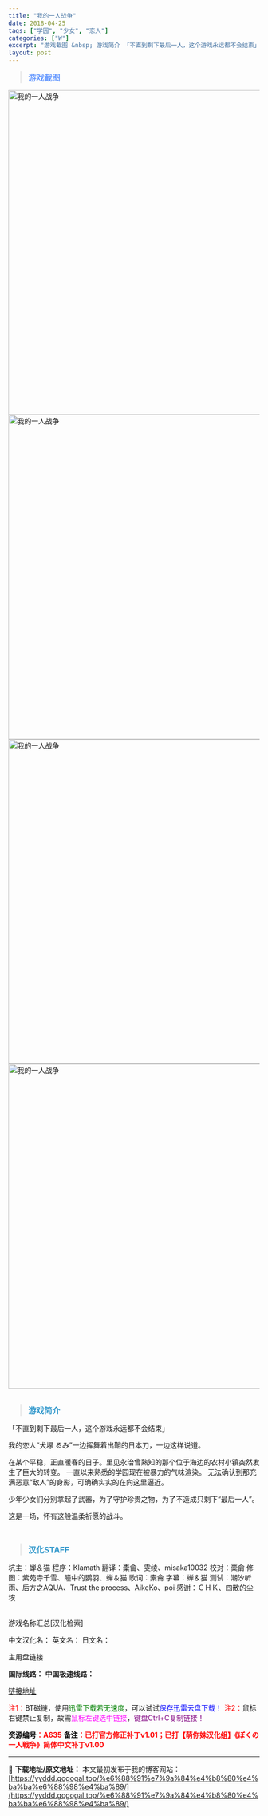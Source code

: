 ```yaml
---
title: "我的一人战争"
date: 2018-04-25
tags: ["学园", "少女", "恋人"]
categories: ["W"]
excerpt: "游戏截图 &nbsp; 游戏简介 「不直到剩下最后一人，这个游戏永远都不会结束」 我的恋人“犬塚 るみ”一边挥舞着出鞘的日本刀，一边这样说道。 在某个平稳，正直暖春的日子。里见永治曾熟知的那个位于海边的农村小镇突然发生了巨大的转变。 一直以来熟悉的学园现在被暴力的气味渲染。 无法确认到那充满恶意“敌&hellip;"
layout: post
---
```


<div>
<blockquote><b><span style="font-size: 12pt; color: #6699ff;">游戏截图</span></b></blockquote>
<div><img title="点击放大" src="https://yyddd.gogogal.top/wp-content/uploads/2025/04/20250430_6811ff7bc232b.webp" alt="我的一人战争" width="650" /></div>
<div><img title="点击放大" src="https://yyddd.gogogal.top/wp-content/uploads/2025/04/20250430_6811ff7e130f3.webp" alt="我的一人战争" width="650" /></div>
<div><img title="点击放大" src="https://yyddd.gogogal.top/wp-content/uploads/2025/04/20250430_6811ff8175635.webp" alt="我的一人战争" width="650" /></div>
<div><img title="点击放大" src="https://yyddd.gogogal.top/wp-content/uploads/2025/04/20250430_6811ff82c7457.webp" alt="我的一人战争" width="650" /></div>
&nbsp;
<blockquote><b><span style="font-size: 12pt; color: #3399cc;">游戏简介</span></b></blockquote>
<div>「不直到剩下最后一人，这个游戏永远都不会结束」

我的恋人“犬塚 るみ”一边挥舞着出鞘的日本刀，一边这样说道。

在某个平稳，正直暖春的日子。里见永治曾熟知的那个位于海边的农村小镇突然发生了巨大的转变。
一直以来熟悉的学园现在被暴力的气味渲染。
无法确认到那充满恶意“敌人”的身影，可确确实实的在向这里逼近。

少年少女们分别拿起了武器，为了守护珍贵之物，为了不造成只剩下“最后一人”。

这是一场，怀有这般温柔祈愿的战斗。</div>
&nbsp;
<blockquote><b><span style="font-size: 12pt; color: #3399cc;">汉化STAFF</span></b></blockquote>
<div>坑主：蝉＆猫
程序：Klamath
翻译：橐龠、雯绫、misaka10032
校对：橐龠
修图：紫苑寺千雪、瞳中的鹦羽、蝉＆猫
歌词：橐龠
字幕：蝉＆猫
测试：潮汐听雨、后方之AQUA、Trust the process、AikeKo、poi
感谢：ＣＨＫ、四散的尘埃</div>
&nbsp;

游戏名称汇总[汉化检索]

中文汉化名：
英文名：
日文名：
</div>
<div class="panel panel-primary">
<div class="panel-heading">主用盘链接</div>
<div class="panel-body">

<b>国际线路：</b>
<b>中国极速线路：</b>

<!--wechatfans start-->

<a href="https://pan.xunlei.com/s/VOSSC5o3k25EMGu33C6lwssvA1?pwd=gze8#">链接地址</a>

<!--wechatfans end-->
<span style="color: #ff0000;">注1：</span>BT磁链，使用<span style="color: #008000;">迅雷下载若无速度</span>，可以试试<span style="color: #0000ff;">保存迅雷云盘下载！</span>
<span style="color: #ff0000;">注2：</span>鼠标右键禁止复制，故需<span style="color: #ff00ff;">鼠标左键选中链接</span>，<span style="color: #800080;">键盘Ctrl+C复制链接！</span>

</div>
<div class="panel-footer"><span style="color: #ff0000;"><b><span style="color: #000000;">资源编号</span>：A635</b></span>
<span style="color: #ff0000;"><b><span style="color: #000000;">备注</span>：已打官方修正补丁v1.01；已打【萌你妹汉化组】《ぼくの一人戦争》简体中文补丁v1.00</b></span></div>
</div>

---
📖 **下载地址/原文地址：** 本文最初发布于我的博客网站：[https://yyddd.gogogal.top/%e6%88%91%e7%9a%84%e4%b8%80%e4%ba%ba%e6%88%98%e4%ba%89/](https://yyddd.gogogal.top/%e6%88%91%e7%9a%84%e4%b8%80%e4%ba%ba%e6%88%98%e4%ba%89/)
